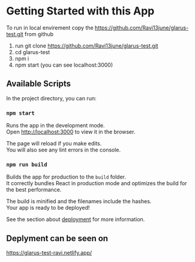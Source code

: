 # Getting Started with this App
To run in local envirement 
copy the https://github.com/Ravi13june/glarus-test.git from github
1. run git clone https://github.com/Ravi13june/glarus-test.git
2. cd glarus-test
3. npm i
4. npm start (you can see localhost:3000)

## Available Scripts

In the project directory, you can run:

### `npm start`

Runs the app in the development mode.\
Open [http://localhost:3000](http://localhost:3000) to view it in the browser.

The page will reload if you make edits.\
You will also see any lint errors in the console.

### `npm run build`

Builds the app for production to the `build` folder.\
It correctly bundles React in production mode and optimizes the build for the best performance.

The build is minified and the filenames include the hashes.\
Your app is ready to be deployed!

See the section about [deployment](https://facebook.github.io/create-react-app/docs/deployment) for more information.

## Deplyment can be seen on
https://glarus-test-ravi.netlify.app/
